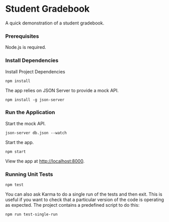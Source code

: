 # Student Gradebook

A quick demonstration of a student gradebook.

### Prerequisites

Node.js is required.

### Install Dependencies

Install Project Dependencies

```
npm install
```

The app relies on JSON Server to provide a mock API.

```
npm install -g json-server
```

### Run the Application

Start the mock API.

```
json-server db.json --watch
```

Start the app.

```
npm start
```
View the app at [http://localhost:8000](http://localhost:8000).

### Running Unit Tests

```
npm test
```

You can also ask Karma to do a single run of the tests and then exit.  This is useful if you want to
check that a particular version of the code is operating as expected.  The project contains a
predefined script to do this:

```
npm run test-single-run
```